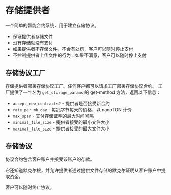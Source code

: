 # 存储提供者

一个简单的智能合约系统，用于建立存储协议。
- 保证提供者存储文件
- 没有存储就没有支付
- 如果提供者不存储文件，不会有处罚，客户可以随时停止支付
- 不控制提供者上传文件的行为：如果不满意，客户可以随时停止支付

## 存储协议工厂

存储提供者部署存储协议工厂。任何客户都可以请求工厂部署存储协议合约。
工厂提供了一个名为 `get_storage_params` 的 get-method 方法，返回以下信息：
- `accept_new_contracts?` - 提供者是否接受新合约
- `rate_per_mb_day` - 每兆字节每天的价格，以 nanoTON 计价
- `max_span` - 支付存储证明的最大时间间隔
- `minimal_file_size` - 提供者接受的最小文件大小
- `maximal_file_size` - 提供者接受的最大文件大小

## 存储协议

协议合约包含客户账户并接受该账户的存款。

它还知道默克尔根，并允许提供者通过提供文件存储的默克尔证明从客户账户中提取资金。

客户可以随时终止协议。
